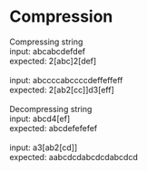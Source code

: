 # Compression
Compressing string <br>
input: abcabcdefdef <br>
expected: 2[abc]2[def] <br>
<br>
input: abccccabccccdeffeffeff <br>
expected: 2[ab2[cc]]d3[eff] <br>
<br>
Decompressing string <br>
input: abcd4[ef] <br>
expected: abcdefefefef <br>
<br>
input: a3[ab2[cd]] <br>
expected: aabcdcdabcdcdabcdcd
